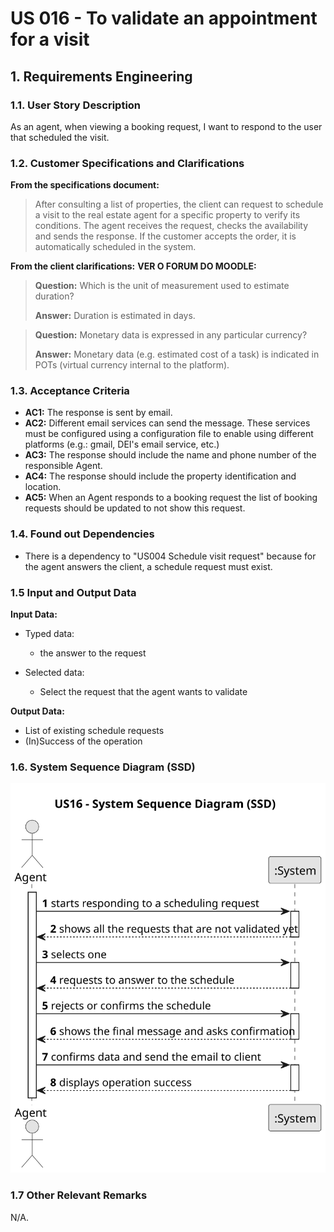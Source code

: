 # US 016 - To validate an appointment for a visit  

## 1. Requirements Engineering


### 1.1. User Story Description


As an agent, when viewing a booking request, I want to respond to the user
that scheduled the visit.


### 1.2. Customer Specifications and Clarifications 


**From the specifications document:**

>	After consulting a list of properties, the client can request to schedule a visit to the real estate agent
for a specific property to verify its conditions. The agent receives the request, checks the
availability and sends the response. If the customer accepts the order, it is automatically scheduled
in the system.


**From the client clarifications:**
**VER O FORUM DO MOODLE:**
> **Question:** Which is the unit of measurement used to estimate duration?
>  
> **Answer:** Duration is estimated in days.


> **Question:** Monetary data is expressed in any particular currency?
>  
> **Answer:** Monetary data (e.g. estimated cost of a task) is indicated in POTs (virtual currency internal to the platform).


### 1.3. Acceptance Criteria


* **AC1:** The response is sent by email.
* **AC2:** Different email services can send the message. These services must be
  configured using a configuration file to enable using different platforms (e.g.:
  gmail, DEI's email service, etc.)
* **AC3:** The response should include the name and phone number of the
  responsible Agent.
* **AC4:** The response should include the property identification and location.
* **AC5:** When an Agent responds to a booking request the list of booking requests
  should be updated to not show this request.

### 1.4. Found out Dependencies


* There is a dependency to "US004 Schedule visit request" because for the agent answers the client, a schedule request must exist.


### 1.5 Input and Output Data


**Input Data:**

* Typed data:
	* the answer to the request
	
* Selected data:
	* Select the request that the agent wants to validate


**Output Data:**

* List of existing schedule requests
* (In)Success of the operation

### 1.6. System Sequence Diagram (SSD)



![SSD_16-US16___System_Sequence_Diagram__SSD_.svg](svg/SSD_16-US16___System_Sequence_Diagram__SSD_.svg)

### 1.7 Other Relevant Remarks

N/A.